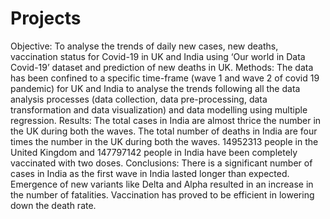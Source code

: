 # Projects
Objective: To analyse the trends of daily new cases, new deaths, vaccination status for Covid-19 in UK and India using ‘Our world in Data Covid-19’ dataset and prediction of new deaths in UK.
Methods: The data has been confined to a specific time-frame (wave 1 and wave 2 of covid 19 pandemic) for UK and India to analyse the trends following all the data analysis processes (data collection, data pre-processing, data transformation and data visualization) and data modelling using multiple regression.
Results: The total cases in India are almost thrice the number in the UK during both the waves. The total number of deaths in India are four times the number in the UK during both the waves. 14952313 people in the United Kingdom and 147797142 people in India have been completely vaccinated with two doses.
Conclusions: There is a significant number of cases in India as the first wave in India lasted longer than expected. Emergence of new variants like Delta and Alpha resulted in an increase in the number of fatalities. Vaccination has proved to be efficient in lowering down the death rate.
